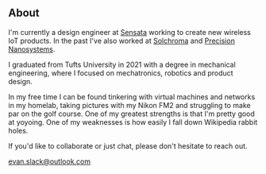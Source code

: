 ## About

I'm currently a design engineer at [Sensata](https://www.sensata.com/) working to create new wireless IoT products. In the past I've also worked at [Solchroma](https://www.solchroma.com/) and [Precision Nanosystems](https://www.precisionnanosystems.com/). 

I graduated from Tufts University in 2021 with a degree in mechanical engineering, where I focused on mechatronics, robotics and product design.

In my free time I can be found tinkering with virtual machines and networks in my homelab, taking pictures with my Nikon FM2 and struggling to make par on the golf course. One of my greatest strengths is that I'm pretty good at yoyoing. One of my weaknesses is how easily I fall down Wikipedia rabbit holes. 

If you'd like to collaborate or just chat, please don't hesitate to reach out.

[evan.slack@outlook.com](mailto:evan.slack@outlook.com)